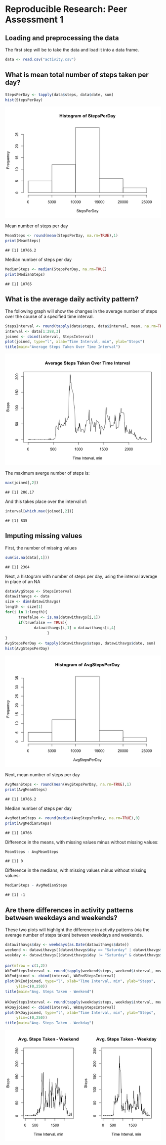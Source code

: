 # Reproducible Research: Peer Assessment 1


## Loading and preprocessing the data
The first step will be to take the data and load it into a data frame.


```r
data <- read.csv("activity.csv")
```


## What is mean total number of steps taken per day?

```r
StepsPerDay <- tapply(data$steps, data$date, sum)
hist(StepsPerDay)
```

![](./PA1_template_files/figure-html/unnamed-chunk-2-1.png) 

Mean number of steps per day

```r
MeanSteps <- round(mean(StepsPerDay, na.rm=TRUE),1)
print(MeanSteps)
```

```
## [1] 10766.2
```
Median number of steps per day

```r
MedianSteps <- median(StepsPerDay, na.rm=TRUE)
print(MedianSteps)
```

```
## [1] 10765
```

## What is the average daily activity pattern?
The following graph will show the changes in the average number of steps over the course of a specified time interval.

```r
StepsInterval <- round(tapply(data$steps, data$interval, mean, na.rm=TRUE),2)
interval <- data[1:288,3]
joined <- cbind(interval, StepsInterval)
plot(joined, type="l", xlab="Time Interval, min", ylab="Steps")
title(main="Average Steps Taken Over Time Interval")
```

![](./PA1_template_files/figure-html/unnamed-chunk-5-1.png) 

The maximum averge number of steps is:

```r
max(joined[,2])
```

```
## [1] 206.17
```
And this takes place over the interval of:

```r
interval[which.max(joined[,2])]
```

```
## [1] 835
```

## Imputing missing values
First, the number of missing values

```r
sum(is.na(data[,1]))
```

```
## [1] 2304
```

Next, a histogram with number of steps per day, using the interval average in place of an NA

```r
data$AvgSteps <- StepsInterval
datawithavgs <- data
size <- dim(datawithavgs)
length <- size[1]
for(i in 1:length){
      truefalse <- is.na(datawithavgs[i,1])
      if(truefalse == TRUE){
             datawithavgs[i,1] = datawithavgs[i,4]     
                   }
}
AvgStepsPerDay <- tapply(datawithavgs$steps, datawithavgs$date, sum)
hist(AvgStepsPerDay)
```

![](./PA1_template_files/figure-html/unnamed-chunk-9-1.png) 

Next, mean number of steps per day

```r
AvgMeanSteps <- round(mean(AvgStepsPerDay, na.rm=TRUE),1)
print(AvgMeanSteps)
```

```
## [1] 10766.2
```
Median number of steps per day

```r
AvgMedianSteps <- round(median(AvgStepsPerDay, na.rm=TRUE),0)
print(AvgMedianSteps)
```

```
## [1] 10766
```
Difference in the means, with missing values minus without missing values:

```r
MeanSteps - AvgMeanSteps
```

```
## [1] 0
```
Difference in the medians, with missing values minus without missing values:

```r
MedianSteps - AvgMedianSteps
```

```
## [1] -1
```
## Are there differences in activity patterns between weekdays and weekends?

These two plots will highlight the difference in activity patterns (via the average number of steps taken) between weekdays and weekends.


```r
datawithavgs$day <- weekdays(as.Date(datawithavgs$date))
weekend <- datawithavgs[(datawithavgs$day == "Saturday" | datawithavgs$day == "Sunday"),]
weekday <- datawithavgs[(datawithavgs$day != "Saturday" & datawithavgs$day != "Sunday"),]

par(mfrow = c(1,2))
WkEndStepsInterval <- round(tapply(weekend$steps, weekend$interval, mean),2)
WkEndjoined <- cbind(interval, WkEndStepsInterval)
plot(WkEndjoined, type="l", xlab="Time Interval, min", ylab="Steps",
     ylim=c(0,250))
title(main="Avg. Steps Taken - Weekend")

WkDayStepsInterval <- round(tapply(weekday$steps, weekday$interval, mean),2)
WkDayjoined <- cbind(interval, WkDayStepsInterval)
plot(WkDayjoined, type="l", xlab="Time Interval, min", ylab="Steps", 
     ylim=c(0,250))
title(main="Avg. Steps Taken - Weekday")
```

![](./PA1_template_files/figure-html/unnamed-chunk-14-1.png) 
